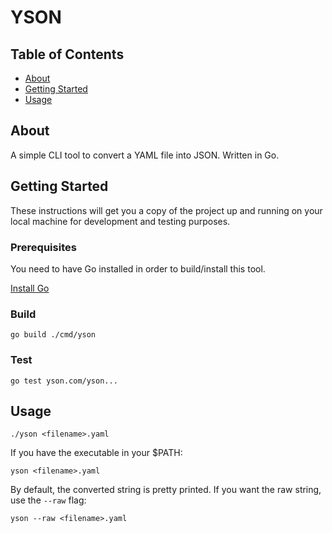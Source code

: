 # YSON

## Table of Contents

- [About](#about)
- [Getting Started](#getting_started)
- [Usage](#usage)

## About <a name = "about"></a>

A simple CLI tool to convert a YAML file into JSON. Written in Go.

## Getting Started <a name = "getting_started"></a>

These instructions will get you a copy of the project up and running on your local machine for development and testing purposes.

### Prerequisites

You need to have Go installed in order to build/install this tool.

<a href="https://golang.org/dl/">Install Go</a>


### Build

```
go build ./cmd/yson
```

### Test

```
go test yson.com/yson...
```

## Usage <a name = "usage"></a>

```
./yson <filename>.yaml
```
If you have the executable in your $PATH:
```
yson <filename>.yaml
```


By default, the converted string is pretty printed. If you want the raw string, use the ```--raw``` flag:
```
yson --raw <filename>.yaml
```
